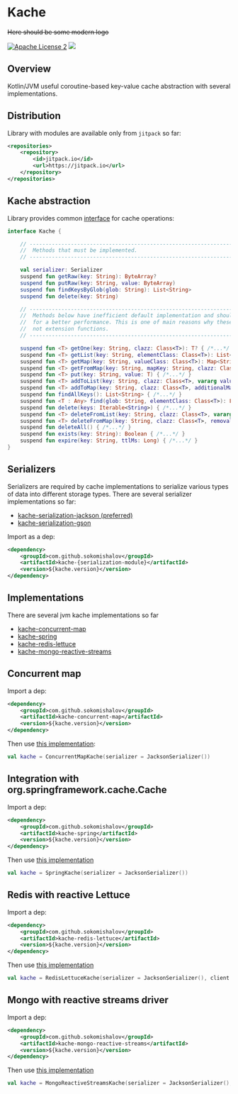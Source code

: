 Kache
========
~~Here should be some modern logo~~

[![Apache License 2](https://img.shields.io/badge/license-ASF2-blue.svg)](https://www.apache.org/licenses/LICENSE-2.0.txt)
[![](https://jitpack.io/v/sokomishalov/kache.svg)](https://jitpack.io/#sokomishalov/kache)


## Overview
Kotlin/JVM useful coroutine-based key-value cache abstraction with several implementations.

## Distribution
Library with modules are available only from `jitpack` so far:
```xml
<repositories>
    <repository>
        <id>jitpack.io</id>
        <url>https://jitpack.io</url>
    </repository>
</repositories>
```

## Kache abstraction
Library provides common [interface](./kache-core/src/main/kotlin/ru/sokomishalov/kache/core/Kache.kt) for cache operations:
```kotlin
interface Kache {

    // -----------------------------------------------------------------------------------//
    //  Methods that must be implemented.                                                 //
    // -----------------------------------------------------------------------------------//

    val serializer: Serializer
    suspend fun getRaw(key: String): ByteArray?
    suspend fun putRaw(key: String, value: ByteArray)
    suspend fun findKeysByGlob(glob: String): List<String>
    suspend fun delete(key: String)

    // -------------------------------------------------------------------------------------//
    //  Methods below have inefficient default implementation and should be overridden      // 
    //  for a better performance. This is one of main reasons why these methods are         //
    //  not extension functions.                                                            //
    // -------------------------------------------------------------------------------------//

    suspend fun <T> getOne(key: String, clazz: Class<T>): T? { /*...*/ }
    suspend fun <T> getList(key: String, elementClass: Class<T>): List<T> { /*...*/ }
    suspend fun <T> getMap(key: String, valueClass: Class<T>): Map<String, T> { /*...*/ }
    suspend fun <T> getFromMap(key: String, mapKey: String, clazz: Class<T>): T? { /*...*/ }
    suspend fun <T> put(key: String, value: T) { /*...*/ }
    suspend fun <T> addToList(key: String, clazz: Class<T>, vararg values: T): List<T> { /*...*/ }
    suspend fun <T> addToMap(key: String, clazz: Class<T>, additionalMap: Map<String, T>): Map<String, T> { /*...*/ }
    suspend fun findAllKeys(): List<String> { /*...*/ }
    suspend fun <T : Any> find(glob: String, elementClass: Class<T>): List<T> { /*...*/ }
    suspend fun delete(keys: Iterable<String>) { /*...*/ }
    suspend fun <T> deleteFromList(key: String, clazz: Class<T>, vararg values: T): List<T> { /*...*/ }
    suspend fun <T> deleteFromMap(key: String, clazz: Class<T>, removalMap: Map<String, T>): Map<String, T> { /*...*/ }
    suspend fun deleteAll() { /*...*/ }
    suspend fun exists(key: String): Boolean { /*...*/ }
    suspend fun expire(key: String, ttlMs: Long) { /*...*/ }
}
```

## Serializers
Serializers are required by cache implementations to serialize various types of data into different 
storage types. There are several serializer implementations so far:
- [kache-serialization-jackson (preferred)](./serializers/kache-serialization-jackson/src/main/kotlin/ru/sokomishalov/kache/serialization/JacksonSerializer.kt)
- [kache-serialization-gson](./serializers/kache-serialization-gson/src/main/kotlin/ru/sokomishalov/kache/serialization/GsonSerializer.kt)

Import as a dep:
```xml
<dependency>
    <groupId>com.github.sokomishalov</groupId>
    <artifactId>kache-{serialization-module}</artifactId>
    <version>${kache.version}</version>
</dependency>
```

## Implementations
There are several jvm kache implementations so far
- [kache-concurrent-map](#concurrent-map)
- [kache-spring](#integration-with-org.springframework.cache.Cache)
- [kache-redis-lettuce](#redis-with-reactive-Lettuce)
- [kache-mongo-reactive-streams](#mongo-with-reactive-streams-driver)

## Concurrent map
Import a dep:
```xml
<dependency>
    <groupId>com.github.sokomishalov</groupId>
    <artifactId>kache-concurrent-map</artifactId>
    <version>${kache.version}</version>
</dependency>
```
Then use [this implementation](./providers/kache-concurrent-map/src/main/kotlin/ru/sokomishalov/kache/provider/ConcurrentMapKache.kt):
```kotlin
val kache = ConcurrentMapKache(serializer = JacksonSerializer())
```


## Integration with org.springframework.cache.Cache
Import a dep:
```xml
<dependency>
    <groupId>com.github.sokomishalov</groupId>
    <artifactId>kache-spring</artifactId>
    <version>${kache.version}</version>
</dependency>
```
Then use [this implementation](./providers/kache-spring/src/main/kotlin/ru/sokomishalov/kache/provider/SpringKache.kt)
```kotlin
val kache = SpringKache(serializer = JacksonSerializer())
```


## Redis with reactive Lettuce
Import a dep:
```xml
<dependency>
    <groupId>com.github.sokomishalov</groupId>
    <artifactId>kache-redis-lettuce</artifactId>
    <version>${kache.version}</version>
</dependency>
```
Then use [this implementation](./providers/redis/kache-redis-lettuce/src/main/kotlin/ru/sokomishalov/kache/provider/RedisLettuceKache.kt)
```kotlin
val kache = RedisLettuceKache(serializer = JacksonSerializer(), client = RedisClient.create())
```


## Mongo with reactive streams driver
Import a dep:
```xml
<dependency>
    <groupId>com.github.sokomishalov</groupId>
    <artifactId>kache-mongo-reactive-streams</artifactId>
    <version>${kache.version}</version>
</dependency>
```
Then use [this implementation](./providers/mongo/kache-mongo-reactive-streams/src/main/kotlin/ru/sokomishalov/kache/provider/MongoReactiveStreamsKache.kt)
```kotlin
val kache = MongoReactiveStreamsKache(serializer = JacksonSerializer(), client = MongoClients.create())
```